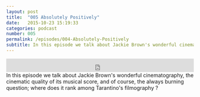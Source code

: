 ```yaml
---
layout: post
title:  "005 Absolutely Positively"
date:   2015-10-23 15:19:33
categories: podcast
number: 005
permalink: /episodes/004-Absolutely-Positively
subtitle: In this episode we talk about Jackie Brown's wonderful cinematography, the cinematic quality of its musical score, and of course  the always burning question; where does it rank among Tarantino's filmography ?
---
```


<iframe frameborder='0' height='36px' scrolling='no' seamless src='https://simplecast.fm/e/19107?style=dark' width='100%'></iframe>

<br>
<span class="episode_text">
In this episode we talk about Jackie Brown's wonderful cinematography, the cinematic quality of its musical score, and of course, the always burning question; where does it rank among Tarantino's filmography ?
</span>
<br><br>
